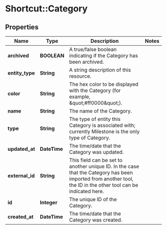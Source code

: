 # Shortcut::Category

## Properties
Name | Type | Description | Notes
------------ | ------------- | ------------- | -------------
**archived** | **BOOLEAN** | A true/false boolean indicating if the Category has been archived. | 
**entity_type** | **String** | A string description of this resource. | 
**color** | **String** | The hex color to be displayed with the Category (for example, \&quot;#ff0000\&quot;). | 
**name** | **String** | The name of the Category. | 
**type** | **String** | The type of entity this Category is associated with; currently Milestone is the only type of Category. | 
**updated_at** | **DateTime** | The time/date that the Category was updated. | 
**external_id** | **String** | This field can be set to another unique ID. In the case that the Category has been imported from another tool, the ID in the other tool can be indicated here. | 
**id** | **Integer** | The unique ID of the Category. | 
**created_at** | **DateTime** | The time/date that the Category was created. | 


